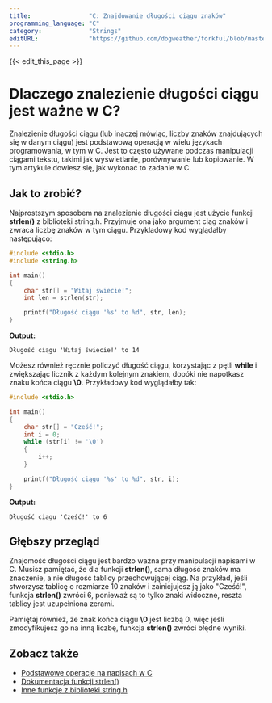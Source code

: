 ```yaml
---
title:                "C: Znajdowanie długości ciągu znaków"
programming_language: "C"
category:             "Strings"
editURL:              "https://github.com/dogweather/forkful/blob/master/content/pl/c/finding-the-length-of-a-string.md"
---
```


{{< edit_this_page >}}

# Dlaczego znalezienie długości ciągu jest ważne w C?

Znalezienie długości ciągu (lub inaczej mówiąc, liczby znaków znajdujących się w danym ciągu) jest podstawową operacją w wielu językach programowania, w tym w C. Jest to często używane podczas manipulacji ciągami tekstu, takimi jak wyświetlanie, porównywanie lub kopiowanie. W tym artykule dowiesz się, jak wykonać to zadanie w C.

## Jak to zrobić?

Najprostszym sposobem na znalezienie długości ciągu jest użycie funkcji **strlen()** z biblioteki string.h. Przyjmuje ona jako argument ciąg znaków i zwraca liczbę znaków w tym ciągu. Przykładowy kod wyglądałby następująco:

```C
#include <stdio.h>
#include <string.h>

int main()
{
    char str[] = "Witaj świecie!";
    int len = strlen(str);

    printf("Długość ciągu '%s' to %d", str, len);
}
```

**Output:**

```
Długość ciągu 'Witaj świecie!' to 14
```

Możesz również ręcznie policzyć długość ciągu, korzystając z pętli **while** i zwiększając licznik z każdym kolejnym znakiem, dopóki nie napotkasz znaku końca ciągu **\0**. Przykładowy kod wyglądałby tak:

```C
#include <stdio.h>

int main()
{
    char str[] = "Cześć!";
    int i = 0;
    while (str[i] != '\0')
    {
        i++;
    }

    printf("Długość ciągu '%s' to %d", str, i);
}
```

**Output:**

```
Długość ciągu 'Cześć!' to 6
```

## Głębszy przegląd

Znajomość długości ciągu jest bardzo ważna przy manipulacji napisami w C. Musisz pamiętać, że dla funkcji **strlen()**, sama długość znaków ma znaczenie, a nie długość tablicy przechowującej ciąg. Na przykład, jeśli stworzysz tablicę o rozmiarze 10 znaków i zainicjujesz ją jako "Cześć!", funkcja **strlen()** zwróci 6, ponieważ są to tylko znaki widoczne, reszta tablicy jest uzupełniona zerami. 

Pamiętaj również, że znak końca ciągu **\0** jest liczbą 0, więc jeśli zmodyfikujesz go na inną liczbę, funkcja **strlen()** zwróci błędne wyniki. 

## Zobacz także

- [Podstawowe operacje na napisach w C](https://www.programiz.com/c-programming/c-strings)
- [Dokumentacja funkcji strlen()](https://www.tutorialspoint.com/c_standard_library/c_function_strlen.htm)
- [Inne funkcje z biblioteki string.h](https://www.tutorialspoint.com/c_standard_library/string_h.htm)